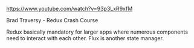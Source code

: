 https://www.youtube.com/watch?v=93p3LxR9xfM

Brad Traversy - Redux Crash Course


Redux basically mandatory for larger apps where numerous components need to interact with each other. Flux is another state manager.





